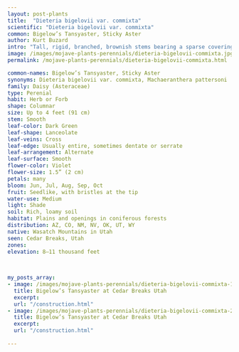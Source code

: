 ```yaml
---
layout: post-plants
title:  "Dieteria bigelovii var. commixta"
scientific: "Dieteria bigelovii var. commixta"
common: Bigelow’s Tansyaster, Sticky Aster
author: Kurt Buzard
intro: "Tall, rigid, branched, brownish stems bearing a sparse covering of thin leaves, topped by pink-purple flowers, each consisting of around 30 ray florets (ranging from 12 to 60) surrounding a yellow center of tiny disc flowers. The flower head is about 1.5 inches in diameter. Flower heads are subtended by overlapping rows of bracts (phylliaries) with curved tips which are green for at least half of the length of the phylliary. The leaves are 2-4” (5–10 cm) long with sharp teeth. The blue or purple ray florets are female, while the yellow disc florets are bisexual. The ray florets close upwards in shade. The fruit is seedlike, with bristles at the tip. Bigelow’s tansyaster (Machaeranthera bigelovii) and hoary tansyaster (Machaeranthera canescens) are challenging to distinguish due to overlapping habitats and hybridization and the many varieties"
image: /images/mojave-plants-perennials/dieteria-bigelovii-commixta.jpg
permalink: /mojave-plants-perennials/dieteria-bigelovii-commixta.html

common-names: Bigelow’s Tansyaster, Sticky Aster
synonyms: Dieteria bigelovii var. commixta, Machaeranthera pattersoni
family: Daisy (Asteraceae)
type: Perenial
habit: Herb or Forb
shape: Columnar
size: Up to 4 feet (91 cm)
stem: Smooth
leaf-color: Dark Green
leaf-shape: Lanceolate
leaf-veins: Cross
leaf-edge: Usually entire, sometimes dentate or serrate
leaf-arrangement: Alternate
leaf-surface: Smooth
flower-color: Violet
flower-size: 1.5” (2 cm)
petals: many
bloom: Jun, Jul, Aug, Sep, Oct
fruit: Seedlike, with bristles at the tip 
water-use: Medium
light: Shade
soil: Rich, loamy soil
habitat: Plains and openings in coniferous forests
distribution: AZ, CO, NM, NV, OK, UT, WY
native: Wasatch Mountains in Utah
seen: Cedar Breaks, Utah
zones: 
elevation: 8–11 thousand feet
 
   

my_posts_array:
- image: /images/mojave-plants-perennials/dieteria-bigelovii-commixta-1.jpg
  title: Bigelow’s Tansyaster at Cedar Breaks Utah
  excerpt: 
  url: "/construction.html"
- image: /images/mojave-plants-perennials/dieteria-bigelovii-commixta-2.jpg
  title: Bigelow’s Tansyaster at Cedar Breaks Utah
  excerpt: 
  url: "/construction.html"
 
---
```

  
  
 <p></p>
  
